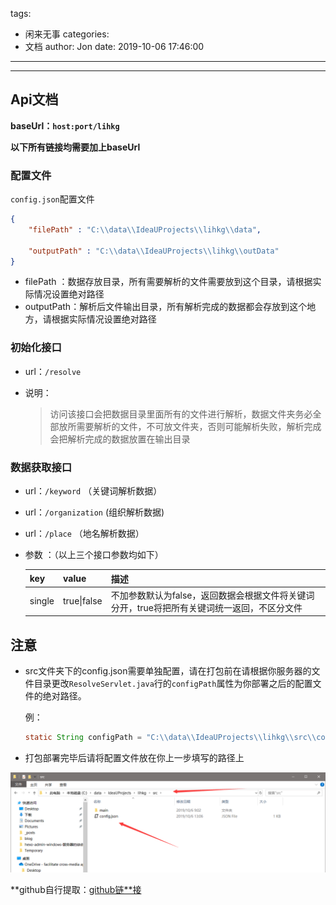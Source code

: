 tags:
  - 闲来无事
categories:
  - 文档
author: Jon
date: 2019-10-06 17:46:00
---

---
## Api文档

**baseUrl：`host:port/lihkg`**

**以下所有链接均需要加上baseUrl**



### 配置文件

`config.json`配置文件

```json
{ 
    "filePath" : "C:\\data\\IdeaUProjects\\lihkg\\data", 
    
    "outputPath" : "C:\\data\\IdeaUProjects\\lihkg\\outData"
}
```

* filePath ：数据存放目录，所有需要解析的文件需要放到这个目录，请根据实际情况设置绝对路径
* outputPath：解析后文件输出目录，所有解析完成的数据都会存放到这个地方，请根据实际情况设置绝对路径

### 初始化接口

* url：`/resolve`

* 说明：

  > 访问该接口会把数据目录里面所有的文件进行解析，数据文件夹务必全部放所需要解析的文件，不可放文件夹，否则可能解析失败，解析完成会把解析完成的数据放置在输出目录



### 数据获取接口

* url：`/keyword` （关键词解析数据）

* url：`/organization` (组织解析数据)

* url：`/place` （地名解析数据）

* 参数 ：（以上三个接口参数均如下）

  | key    | value       | 描述                                                         |
  | ------ | ----------- | ------------------------------------------------------------ |
  | single | true\|false | 不加参数默认为false，返回数据会根据文件将关键词分开，true将把所有关键词统一返回，不区分文件 |



## 注意

* src文件夹下的config.json需要单独配置，请在打包前在请根据你服务器的文件目录更改`ResolveServlet.java`行的`configPath`属性为你部署之后的配置文件的绝对路径。

  例：

  ```java
  static String configPath = "C:\\data\\IdeaUProjects\\lihkg\\src\\config.json";
  ```

* 打包部署完毕后请将配置文件放在你上一步填写的路径上

![TIM截图20191006182248](Untitled/TIM截图20191006182248.png)



**github自行提取：[github链**接](https://github.com/Treeeeeeee/lihkg)